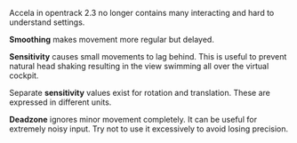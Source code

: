Accela in opentrack 2.3 no longer contains many interacting and hard to understand settings.

**Smoothing** makes movement more regular but delayed.

**Sensitivity** causes small movements to lag behind. This is useful to prevent natural head shaking resulting in the view swimming all over the virtual cockpit.

Separate **sensitivity** values exist for rotation and translation. These are expressed in different units.

**Deadzone** ignores minor movement completely. It can be useful for extremely noisy input. Try not to use it excessively to avoid losing precision.